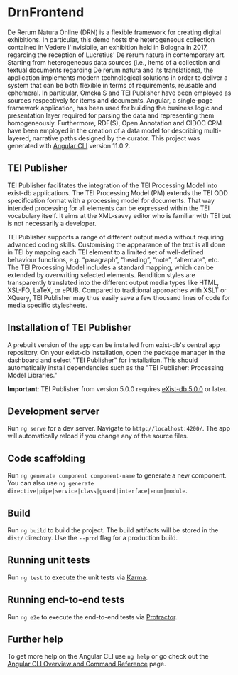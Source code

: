 # DrnFrontend
De Rerum Natura Online (DRN) is a flexible framework for creating digital exhibitions. In particular, this demo hosts the heterogeneous collection contained in Vedere l'Invisibile, an exhibition held in Bologna in 2017, regarding the reception of Lucretius' De rerum natura in contemporary art.
Starting from heterogeneous data sources (i.e., items of a collection and textual documents regarding De rerum natura and its translations), the application implements modern technological solutions in order to deliver a system that can be both flexible in terms of requirements, reusable and ephemeral. In particular, Omeka S and TEI Publisher have been employed as sources respectively for items and documents. Angular, a single-page framework application, has been used for building the business logic and presentation layer required for parsing the data and representing them homogeneously. Furthermore, RDF(S), Open Annotation and CIDOC CRM have been employed in the creation of a data model for describing multi-layered, narrative paths designed by the curator.
This project was generated with [Angular CLI](https://github.com/angular/angular-cli) version 11.0.2.

## TEI Publisher
TEI Publisher facilitates the integration of the TEI Processing Model into exist-db applications. The TEI Processing Model (PM) extends the TEI ODD specification format with a processing model for documents. That way intended processing for all elements can be expressed within the TEI vocabulary itself. It aims at the XML-savvy editor who is familiar with TEI but is not necessarily a developer.

TEI Publisher supports a range of different output media without requiring advanced coding skills. Customising the appearance of the text is all done in TEI by mapping each TEI element to a limited set of well-defined behaviour functions, e.g. “paragraph”, “heading”, “note”, “alternate”, etc. The TEI Processing Model includes a standard mapping, which can be extended by overwriting selected elements. Rendition styles are transparently translated into the different output media types like HTML, XSL-FO, LaTeX, or ePUB. Compared to traditional approaches with XSLT or XQuery, TEI Publisher may thus easily save a few thousand lines of code for media specific stylesheets.

## Installation of TEI Publisher

A prebuilt version of the app can be installed from exist-db's central app repository. On your exist-db installation, open the package manager in the dashboard and select "TEI Publisher" for installation. This should automatically install dependencies such as the "TEI Publisher: Processing Model Libraries."

**Important**: TEI Publisher from version 5.0.0 requires [eXist-db 5.0.0](https://bintray.com/existdb/releases/exist/5.0.0/view/files) or later.

## Development server

Run `ng serve` for a dev server. Navigate to `http://localhost:4200/`. The app will automatically reload if you change any of the source files.

## Code scaffolding

Run `ng generate component component-name` to generate a new component. You can also use `ng generate directive|pipe|service|class|guard|interface|enum|module`.

## Build

Run `ng build` to build the project. The build artifacts will be stored in the `dist/` directory. Use the `--prod` flag for a production build.

## Running unit tests

Run `ng test` to execute the unit tests via [Karma](https://karma-runner.github.io).

## Running end-to-end tests

Run `ng e2e` to execute the end-to-end tests via [Protractor](http://www.protractortest.org/).

## Further help

To get more help on the Angular CLI use `ng help` or go check out the [Angular CLI Overview and Command Reference](https://angular.io/cli) page.
